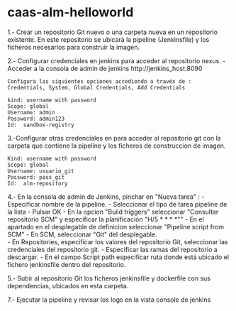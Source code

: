 # caas-alm-helloworld

1.- Crear un repositorio Git nuevo o una carpeta nueva en un repositorio  existente. En este repositorio se ubicará la pipeline (Jenkinsfile) y los ficheros necesarios para construir la imagen.  

2.- Configurar credenciales en jenkins para acceder al repositorio nexus.
	- Acceder a la consola de admin de jenkins http://jenkins_host:8090  
	
	Configura las siguientes opciones accediendo a través de : Credentials, System, Global Credentials, Add Credentials  

	kind: username with password
	Scope: global
	Username: admin
	Password: admin123
	Id:  sandbox-registry

3.-Configurar otras credenciales en para acceder al repositorio git con la carpeta que contiene la pipeline y los ficheros de construccion de imagen.

	Kind: username with password
	Scope: global
	Username: usuario_git
	Password: pass_git
	Id:  alm-repository
	


4.- En la consola de admin de Jenkins, pinchar en "Nueva tarea" :
	- Especificar nombre de la pipeline.
	- Seleccionar el tipo de tarea pipeline de la lista
	- Pulsar OK
	- En la opcion "Build triggers" seleccionar "Consultar repositorio SCM" y especificar la planificación "H/5 * * * *""
	- En el apartado en el desplegable de definicion seleccionar "Pipeline script from SCM"
	- En SCM, seleccionar "Git" del desplegable.  
	- En Repositories, especificar los valores del repositorio Git, seleccionar las credenciales  del repositorio git.
	- Especificar las ramas del repositorio a descargar.
	- En el campo Script path especificar ruta donde está ubicado el fichero  jenkinsfile dentro del repositorio.
	
5.- Subir al repositorio Git los ficheros jenkinsfile y dockerfile con sus dependencias, ubicados en esta carpeta. 
	
7.- Ejecutar la pipeline y revisar los logs en la vista console de jenkins